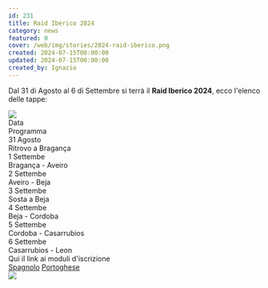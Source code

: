 ```yaml
---
id: 231
title: Raid Iberico 2024
category: news
featured: 0
cover: /web/img/stories/2024-raid-iberico.png
created: 2024-07-15T00:00:00
updated: 2024-07-15T00:00:00
created_by: Ignazio
---
```


<style>
    img:first-of-type() {
        width: 300px;
    }
</style>

Dal 31 di Agosto al 6 di Settembre si terrà il <strong class="font-bold">Raid Iberico 2024</strong>,
ecco l'elenco delle tappe:

<div class="grid grid-cols-1 md:grid-cols-[4fr,3fr] gap-x-2 gap-y-2">
    <div>
        <a href="https://forms.gle/qV4wkfwetL8yjhez9">
            <img src="/web/img/stories/2024-raid-iberico-map.png" />
        </a>
    </div>
    <div>
        <div class="grid grid-cols-[auto,1fr] gap-x-4 gap-y-1">
            <div class="font-bold text-orange-500">Data</div>
            <div class="font-bold text-orange-500">Programma</div>
            <div>31 Agosto</div>
            <div>Ritrovo a Bragança</div>
            <div>1 Settembe</div>
            <div>Bragança - Aveiro</div>
            <div>2 Settembe</div>
            <div>Aveiro - Beja</div>
            <div>3 Settembe</div>
            <div>Sosta a Beja</div>
            <div>4 Settembe</div>
            <div>Beja - Cordoba</div>
            <div>5 Settembe</div>
            <div>Cordoba - Casarrubios</div>
            <div>6 Settembe</div>
            <div>Casarrubios - Leon</div>
            <div class="col-span-2 mt-4">Qui il link ai moduli d'iscrizione</div>
            <div class="col-span-2 flex">
                <a class="pr-2 border-r border-orange-500" href="https://forms.gle/qV4wkfwetL8yjhez9">Spagnolo</a>
                <a class="pl-2" href="https://forms.gle/4BZsx5JmdJu8pNZH7">Portoghese</a>
            </div>
        </div>
    </div>
    <div class="col-span-2">
        <a href="https://forms.gle/qV4wkfwetL8yjhez9">
            <img src="/web/img/stories/2024-raid-iberico.png" />
        </a>
    </div>
</div>
